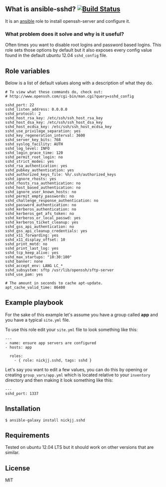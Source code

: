 ## What is ansible-sshd? [![Build Status](https://secure.travis-ci.org/nickjj/ansible-sshd.png)](http://travis-ci.org/nickjj/ansible-sshd)

It is an [ansible](http://www.ansible.com/home) role to install openssh-server and configure it.

### What problem does it solve and why is it useful?

Often times you want to disable root logins and password based logins. This role sets those options by default but it also exposes every config value found in the default ubuntu 12.04 `sshd_config` file.

## Role variables

Below is a list of default values along with a description of what they do.

```
# To view what these commands do, check out:
# http://www.openssh.com/cgi-bin/man.cgi?query=sshd_config

sshd_port: 22
sshd_listen_address: 0.0.0.0
sshd_protocol: 2
sshd_host_rsa_key: /etc/ssh/ssh_host_rsa_key
sshd_host_dsa_key: /etc/ssh/ssh_host_dsa_key
sshd_host_ecdsa_key: /etc/ssh/ssh_host_ecdsa_key
sshd_use_privilege_separation: yes
sshd_key_regeneration_interval: 3600
sshd_server_key_bits: 768
sshd_syslog_facility: AUTH
sshd_log_level: INFO
sshd_login_grace_time: 120
sshd_permit_root_login: no
sshd_strict_modes: yes
sshd_rsa_authentication: yes
sshd_pubkey_authentication: yes
sshd_authorized_keys_file: %h/.ssh/authorized_keys
sshd_ignore_rhosts: yes
sshd_rhosts_rsa_authentication: no
sshd_host_based_authentication: no
sshd_ignore_user_known_hosts: no
sshd_permit_empty_passwords: no
sshd_challenge_response_authentication: no
sshd_password_authentication: no
sshd_kerberos_authentication: no
sshd_kerberos_get_afs_token: no
sshd_kerberos_or_local_passwd: yes
sshd_kerberos_ticket_cleanup: yes
sshd_gss_api_authentication: no
sshd_gss_api_cleanup_credentials: yes
sshd_x11_forwarding: yes
sshd_x11_display_offset: 10
sshd_print_motd: no
sshd_print_last_log: yes
sshd_tcp_keep_alive: yes
sshd_max_startups: "10:30:100"
sshd_banner: none
sshd_accept_env: LANG LC_*
sshd_subsystem: sftp /usr/lib/openssh/sftp-server
sshd_use_pam: yes

# The amount in seconds to cache apt-update.
apt_cache_valid_time: 86400
```

## Example playbook

For the sake of this example let's assume you have a group called **app** and you have a typical `site.yml` file.

To use this role edit your `site.yml` file to look something like this:

```
---
- name: ensure app servers are configured
- hosts: app

  roles:
    - { role: nickjj.sshd, tags: sshd }
```

Let's say you want to edit a few values, you can do this by opening or creating `group_vars/app.yml` which is located relative to your `inventory` directory and then making it look something like this:

```
---
sshd_port: 1337
```

## Installation

`$ ansible-galaxy install nickjj.sshd`

## Requirements

Tested on ubuntu 12.04 LTS but it should work on other versions that are similar.

## License

MIT